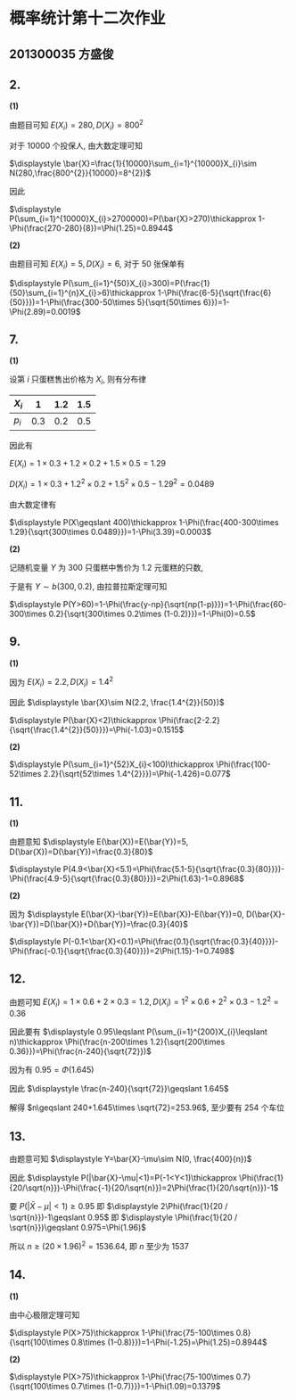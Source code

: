 # 概率统计第十二次作业

## 201300035 方盛俊

## 2.

**(1)**

由题目可知 $\displaystyle E(X_{i})=280, D(X_{i})=800^{2}$

对于 $10000$ 个投保人, 由大数定理可知

$\displaystyle \bar{X}=\frac{1}{10000}\sum_{i=1}^{10000}X_{i}\sim N(280,\frac{800^{2}}{10000}=8^{2})$

因此

$\displaystyle P(\sum_{i=1}^{10000}X_{i}>2700000)=P(\bar{X}>270)\thickapprox 1-\Phi(\frac{270-280}{8})=\Phi(1.25)=0.8944$

**(2)**

由题目可知 $E(X_{i})=5, D(X_{i})=6$, 对于 $50$ 张保单有

$\displaystyle P(\sum_{i=1}^{50}X_{i}>300)=P(\frac{1}{50}\sum_{i=1}^{n}X_{i}>6)\thickapprox 1-\Phi(\frac{6-5}{\sqrt{\frac{6}{50}}})=1-\Phi(\frac{300-50\times 5}{\sqrt{50\times 6}})=1-\Phi(2.89)=0.0019$


## 7.

**(1)**

设第 $i$ 只蛋糕售出价格为 $X_{i}$, 则有分布律

| $X_{i}$ | $1$   | $1.2$ | $1.5$ |
| ------- | ----- | ----- | ----- |
| $p_{i}$ | $0.3$ | $0.2$ | $0.5$ |

因此有

$E(X_{i})=1\times 0.3+1.2\times 0.2+1.5\times 0.5=1.29$

$D(X_{i})=1\times 0.3+1.2^{2}\times 0.2+1.5^{2}\times 0.5-1.29^{2}=0.0489$

由大数定律有

$\displaystyle P(X\geqslant 400)\thickapprox 1-\Phi(\frac{400-300\times 1.29}{\sqrt{300\times 0.0489}})=1-\Phi(3.39)=0.0003$

**(2)**

记随机变量 $Y$ 为 $300$ 只蛋糕中售价为 $1.2$ 元蛋糕的只数,

于是有 $Y\sim b(300, 0.2)$, 由拉普拉斯定理可知

$\displaystyle P(Y>60)=1-\Phi(\frac{y-np}{\sqrt{np(1-p)}})=1-\Phi(\frac{60-300\times 0.2}{\sqrt{300\times 0.2\times (1-0.2)}})=1-\Phi(0)=0.5$


## 9.

**(1)**

因为 $E(X_{i})=2.2, D(X_{i})=1.4^{2}$

因此 $\displaystyle \bar{X}\sim N(2.2, \frac{1.4^{2}}{50})$

$\displaystyle P(\bar{X}<2)\thickapprox \Phi(\frac{2-2.2}{\sqrt{\frac{1.4^{2}}{50}}})=\Phi(-1.03)=0.1515$

**(2)**

$\displaystyle P(\sum_{i=1}^{52}X_{i}<100)\thickapprox \Phi(\frac{100-52\times 2.2}{\sqrt{52\times 1.4^{2}}})=\Phi(-1.426)=0.077$


## 11.

**(1)**

由题意知 $\displaystyle E(\bar{X})=E(\bar{Y})=5, D(\bar{X})=D(\bar{Y})=\frac{0.3}{80}$

$\displaystyle P(4.9<\bar{X}<5.1)=\Phi(\frac{5.1-5}{\sqrt{\frac{0.3}{80}}})-\Phi(\frac{4.9-5}{\sqrt{\frac{0.3}{80}}})=2\Phi(1.63)-1=0.8968$

**(2)**

因为 $\displaystyle E(\bar{X}-\bar{Y})=E(\bar{X})-E(\bar{Y})=0, D(\bar{X}-\bar{Y})=D(\bar{X})+D(\bar{Y})=\frac{0.3}{40}$

$\displaystyle P(-0.1<\bar{X}<0.1)=\Phi(\frac{0.1}{\sqrt{\frac{0.3}{40}}})-\Phi(\frac{-0.1}{\sqrt{\frac{0.3}{40}}})=2\Phi(1.15)-1=0.7498$


## 12.

由题可知 $E(X_{i})=1\times 0.6+2\times 0.3=1.2, D(X_{i})=1^{2}\times 0.6+2^{2}\times 0.3-1.2^{2}=0.36$

因此要有 $\displaystyle 0.95\leqslant P(\sum_{i=1}^{200}X_{i}\leqslant n)\thickapprox \Phi(\frac{n-200\times 1.2}{\sqrt{200\times 0.36}})=\Phi(\frac{n-240}{\sqrt{72}})$

因为有 $0.95=\Phi(1.645)$

因此 $\displaystyle \frac{n-240}{\sqrt{72}}\geqslant 1.645$

解得 $n\geqslant 240+1.645\times \sqrt{72}=253.96$, 至少要有 $254$ 个车位


## 13.

由题意可知 $\displaystyle Y=\bar{X}-\mu\sim N(0, \frac{400}{n})$

因此 $\displaystyle P(|\bar{X}-\mu|<1)=P(-1<Y<1)\thickapprox \Phi(\frac{1}{20/\sqrt{n}})-\Phi(\frac{-1}{20/\sqrt{n}})=2\Phi(\frac{1}{20/\sqrt{n}})-1$

要 $\displaystyle P(|\bar{X}-\mu|<1)\geqslant 0.95$ 即 $\displaystyle 2\Phi(\frac{1}{20 / \sqrt{n}})-1\geqslant 0.95$ 即 $\displaystyle \Phi(\frac{1}{20 / \sqrt{n}})\geqslant 0.975=\Phi(1.96)$

所以 $\displaystyle n\geqslant (20\times 1.96)^{2}=1536.64$, 即 $n$ 至少为 $1537$


## 14.

**(1)**

由中心极限定理可知

$\displaystyle P(X>75)\thickapprox 1-\Phi(\frac{75-100\times 0.8}{\sqrt{100\times 0.8\times (1-0.8)}})=1-\Phi(-1.25)=\Phi(1.25)=0.8944$

**(2)**

$\displaystyle P(X>75)\thickapprox 1-\Phi(\frac{75-100\times 0.7}{\sqrt{100\times 0.7\times (1-0.7)}})=1-\Phi(1.09)=0.1379$





